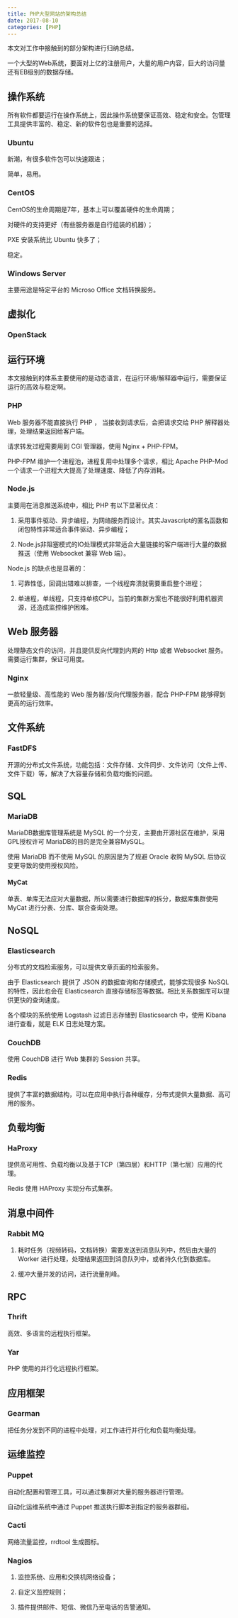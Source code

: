 ```yaml
---
title: PHP大型网站的架构总结
date: 2017-08-10
categories: [PHP]
---
```


本文对工作中接触到的部分架构进行归纳总结。


一个大型的Web系统，要面对上亿的注册用户，大量的用户内容，巨大的访问量还有EB级别的数据存储。

## 操作系统

所有软件都要运行在操作系统上，因此操作系统要保证高效、稳定和安全。包管理工具提供丰富的、稳定、新的软件包也是重要的选择。

### Ubuntu

新潮，有很多软件包可以快速跟进；

简单，易用。

### CentOS

CentOS的生命周期是7年，基本上可以覆盖硬件的生命周期；

对硬件的支持更好（有些服务器是自行组装的机器）；

PXE 安装系统比 Ubuntu 快多了；

稳定。

### Windows Server

主要用途是特定平台的 Microso Office 文档转换服务。

## 虚拟化

### OpenStack

## 运行环境

本文接触到的体系主要使用的是动态语言，在运行环境/解释器中运行，需要保证运行的高效与稳定啊。

### PHP

Web 服务器不能直接执行 PHP ， 当接收到请求后，会把请求交给 PHP 解释器处理，处理结果返回给客户端。


请求转发过程需要用到 CGI 管理器，使用 Nginx + PHP-FPM。

PHP-FPM 维护一个进程池，进程复用中处理多个请求，相比 Apache PHP-Mod 一个请求一个进程大大提高了处理速度、降低了内存消耗。

### Node.js

主要用在消息推送系统中，相比 PHP 有以下显著优点：

1. 采用事件驱动、异步编程，为网络服务而设计。其实Javascript的匿名函数和闭包特性非常适合事件驱动、异步编程；

2. Node.js非阻塞模式的IO处理模式非常适合大量链接的客户端进行大量的数据推送（使用 Websocket 兼容 Web 端）。

Node.js 的缺点也是显著的：

1. 可靠性低，回调出错难以排查，一个线程奔溃就需要重启整个进程；

2. 单进程，单线程，只支持单核CPU。当前的集群方案也不能很好利用机器资源，还造成监控维护困难。


## Web 服务器

处理静态文件的访问，并且提供反向代理到内网的 Http 或者 Websocket 服务。需要运行集群，保证可用度。

### Nginx

一款轻量级、高性能的 Web 服务器/反向代理服务器，配合 PHP-FPM 能够得到更高的运行效率。

## 文件系统

### FastDFS

开源的分布式文件系统，功能包括：文件存储、文件同步、文件访问（文件上传、文件下载）等，解决了大容量存储和负载均衡的问题。

## SQL

### MariaDB

MariaDB数据库管理系统是 MySQL 的一个分支，主要由开源社区在维护，采用GPL授权许可 MariaDB的目的是完全兼容MySQL。

使用 MariaDB 而不使用 MySQL 的原因是为了规避 Oracle 收购 MySQL 后协议变更导致的使用授权风险。

#### MyCat

单表、单库无法应对大量数据，所以需要进行数据库的拆分，数据库集群使用 MyCat 进行分表、分库、联合查询处理。

## NoSQL

### Elasticsearch

分布式的文档检索服务，可以提供文章页面的检索服务。

由于 Elasticsearch 提供了 JSON 的数据查询和存储模式，能够实现很多 NoSQL 的特性，因此也会在 Elasticsearch 直接存储标签等数据。相比关系数据库可以提供更快的查询速度。

各个模块的系统使用 Logstash 过滤日志存储到 Elasticsearch 中，使用 Kibana 进行查看，就是 ELK 日志处理方案。

### CouchDB

使用 CouchDB 进行 Web 集群的 Session 共享。

### Redis

提供了丰富的数据结构，可以在应用中执行各种缓存，分布式提供大量数据、高可用的服务。

## 负载均衡

### HaProxy

提供高可用性、负载均衡以及基于TCP（第四层）和HTTP（第七层）应用的代理。

Redis 使用 HAProxy 实现分布式集群。

## 消息中间件

### Rabbit MQ

1. 耗时任务（视频转码，文档转换）需要发送到消息队列中，然后由大量的 Worker 进行处理，处理结果返回到消息队列中，或者持久化到数据库。

2. 缓冲大量并发的访问，进行流量削峰。

## RPC

### Thrift

高效、多语言的远程执行框架。

### Yar

PHP 使用的并行化远程执行框架。

## 应用框架

### Gearman

把任务分发到不同的进程中处理，对工作进行并行化和负载均衡处理。

## 运维监控

### Puppet

自动化配置和管理工具，可以通过集群对大量的服务器进行管理。

自动化运维系统中通过 Puppet 推送执行脚本到指定的服务器群组。

### Cacti

网络流量监控，rrdtool 生成图标。

### Nagios

1. 监控系统、应用和交换机网络设备；

2. 自定义监控规则；

3. 插件提供邮件、短信、微信乃至电话的告警通知。

